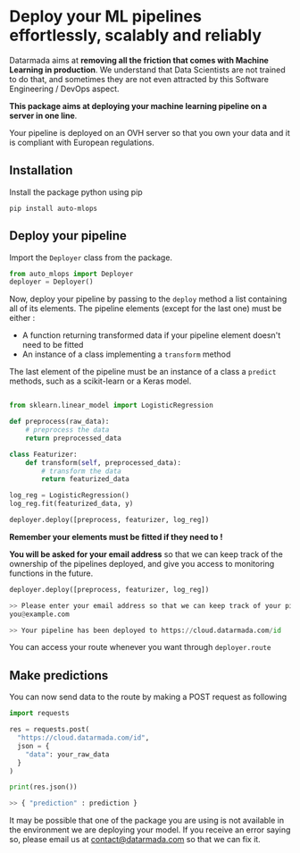 # Deploy your ML pipelines effortlessly, scalably and reliably

Datarmada aims at **removing all the friction that comes with Machine Learning in production**.
We understand that Data Scientists are not trained to do that, and sometimes they are
not even attracted by this Software Engineering / DevOps aspect.

**This package aims at deploying your machine learning pipeline on a server in one line**.

Your pipeline is deployed on an OVH server so that you own your data and it is compliant with European regulations.

## Installation
Install the package python using pip
```
pip install auto-mlops
```

## Deploy your pipeline

Import the ```Deployer``` class from the package.

```python
from auto_mlops import Deployer
deployer = Deployer()
```

Now, deploy your pipeline by passing to the ```deploy``` method a list containing all of its elements.
The pipeline elements (except for the last one) must be either :
- A function returning transformed data if your pipeline element doesn't need to be fitted
- An instance of a class implementing a ```transform``` method

The last element of the pipeline must be an instance of a class a ```predict``` methods, such as a 
scikit-learn or a Keras model.

```python

from sklearn.linear_model import LogisticRegression

def preprocess(raw_data):
    # preprocess the data
    return preprocessed_data

class Featurizer:
    def transform(self, preprocessed_data):
        # transform the data
        return featurized_data

log_reg = LogisticRegression()
log_reg.fit(featurized_data, y)

deployer.deploy([preprocess, featurizer, log_reg])

```
**Remember your elements must be fitted if they need to !**

**You will be asked for your email address** so that we can keep track of the ownership of the pipelines deployed, and give you
access to monitoring functions in the future.

```python
deployer.deploy([preprocess, featurizer, log_reg])

>> Please enter your email address so that we can keep track of your pipelines:
you@example.com

>> Your pipeline has been deployed to https://cloud.datarmada.com/id
```

You can access your route whenever you want through ```deployer.route```
## Make predictions

You can now send data to the route by making a POST request as following
```python
import requests

res = requests.post(
  "https://cloud.datarmada.com/id",
  json = {
    "data": your_raw_data
  }
)

print(res.json())

>> { "prediction" : prediction }
```

It may be possible that one of the package you are using is not available in the environment we are deploying your model. 
If you receive an error saying so, please email us at contact@datarmada.com so that we can fix it.